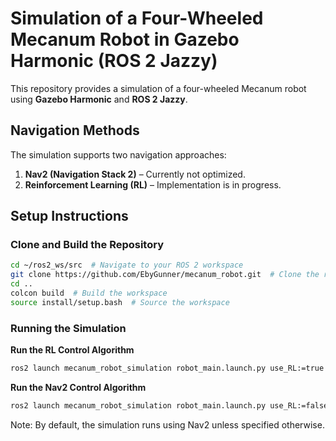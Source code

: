 # Simulation of a Four-Wheeled Mecanum Robot in Gazebo Harmonic (ROS 2 Jazzy)

This repository provides a simulation of a four-wheeled Mecanum robot using **Gazebo Harmonic** and **ROS 2 Jazzy**.

## Navigation Methods
The simulation supports two navigation approaches:

1. **Nav2 (Navigation Stack 2)** – Currently not optimized.
2. **Reinforcement Learning (RL)** – Implementation is in progress.

## Setup Instructions

### Clone and Build the Repository
```bash
cd ~/ros2_ws/src  # Navigate to your ROS 2 workspace
git clone https://github.com/EbyGunner/mecanum_robot.git  # Clone the repository
cd ..
colcon build  # Build the workspace
source install/setup.bash  # Source the workspace
```

### Running the Simulation

**Run the RL Control Algorithm**

``` bash
ros2 launch mecanum_robot_simulation robot_main.launch.py use_RL:=true
```

**Run the Nav2 Control Algorithm**

``` bash
ros2 launch mecanum_robot_simulation robot_main.launch.py use_RL:=false
```

Note: By default, the simulation runs using Nav2 unless specified otherwise.
